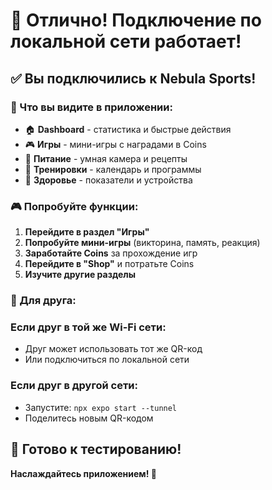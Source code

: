# 🎉 Отлично! Подключение по локальной сети работает!

## ✅ Вы подключились к Nebula Sports!

### 📱 Что вы видите в приложении:

- 🏠 **Dashboard** - статистика и быстрые действия
- 🎮 **Игры** - мини-игры с наградами в Coins
- 🥗 **Питание** - умная камера и рецепты
- 💪 **Тренировки** - календарь и программы
- 🏥 **Здоровье** - показатели и устройства

### 🎮 Попробуйте функции:

1. **Перейдите в раздел "Игры"**
2. **Попробуйте мини-игры** (викторина, память, реакция)
3. **Заработайте Coins** за прохождение игр
4. **Перейдите в "Shop"** и потратьте Coins
5. **Изучите другие разделы**

### 📱 Для друга:

### Если друг в той же Wi-Fi сети:
- Друг может использовать тот же QR-код
- Или подключиться по локальной сети

### Если друг в другой сети:
- Запустите: `npx expo start --tunnel`
- Поделитесь новым QR-кодом

## 🎯 Готово к тестированию!

**Наслаждайтесь приложением! 🚀**